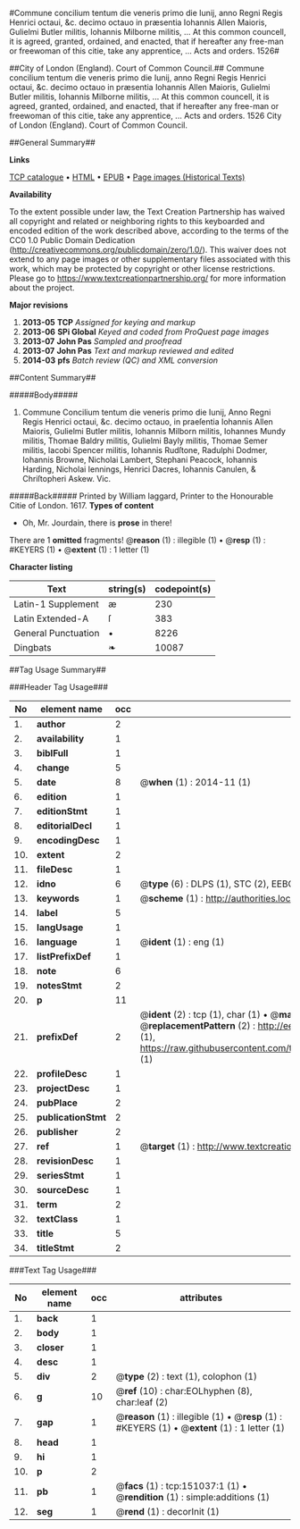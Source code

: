 #Commune concilium tentum die veneris primo die Iunij, anno Regni Regis Henrici octaui, &c. decimo octauo in præsentia Iohannis Allen Maioris, Gulielmi Butler militis, Iohannis Milborne militis, ... At this common councell, it is agreed, granted, ordained, and enacted, that if hereafter any free-man or freewoman of this citie, take any apprentice, ... Acts and orders. 1526#

##City of London (England). Court of Common Council.##
Commune concilium tentum die veneris primo die Iunij, anno Regni Regis Henrici octaui, &c. decimo octauo in præsentia Iohannis Allen Maioris, Gulielmi Butler militis, Iohannis Milborne militis, ... At this common councell, it is agreed, granted, ordained, and enacted, that if hereafter any free-man or freewoman of this citie, take any apprentice, ...
Acts and orders. 1526
City of London (England). Court of Common Council.

##General Summary##

**Links**

[TCP catalogue](http://www.ota.ox.ac.uk/tcp/)  • 
[HTML](http://tei.it.ox.ac.uk/tcp/Texts-HTML/free/A72/A72780.html)  • 
[EPUB](http://tei.it.ox.ac.uk/tcp/Texts-EPUB/free/A72/A72780.epub) • 
[Page images (Historical Texts)](https://historicaltexts.jisc.ac.uk/eebo-99898924e)

**Availability**

To the extent possible under law, the Text Creation Partnership has waived all copyright and related or neighboring rights to this keyboarded and encoded edition of the work described above, according to the terms of the CC0 1.0 Public Domain Dedication (http://creativecommons.org/publicdomain/zero/1.0/). This waiver does not extend to any page images or other supplementary files associated with this work, which may be protected by copyright or other license restrictions. Please go to https://www.textcreationpartnership.org/ for more information about the project.

**Major revisions**

1. __2013-05__ __TCP__ *Assigned for keying and markup*
1. __2013-06__ __SPi Global__ *Keyed and coded from ProQuest page images*
1. __2013-07__ __John Pas__ *Sampled and proofread*
1. __2013-07__ __John Pas__ *Text and markup reviewed and edited*
1. __2014-03__ __pfs__ *Batch review (QC) and XML conversion*

##Content Summary##

#####Body#####

1. Commune Concilium tentum die veneris primo die Iunij, Anno Regni Regis Henrici octaui, &c. decimo octauo, in praeſentia Iohannis Allen Maioris, Gulielmi Butler militis, Iohannis Milborn militis, Iohannes Mundy militis, Thomae Baldry militis, Gulielmi Bayly militis, Thomae Semer militis, Iacobi Spencer militis, Iohannis Rudſtone, Radulphi Dodmer, Iohannis Browne, Nicholai Lambert, Stephani Peacock, Iohannis Harding, Nicholai Iennings, Henrici Dacres, Iohannis Canulen, & Chriſtopheri Askew. Vic.

#####Back#####
Printed by William Iaggard, Printer to the Honourable Citie of London. 1617.
**Types of content**

  * Oh, Mr. Jourdain, there is **prose** in there!

There are 1 **omitted** fragments! 
 @__reason__ (1) : illegible (1)  •  @__resp__ (1) : #KEYERS (1)  •  @__extent__ (1) : 1 letter (1)

**Character listing**


|Text|string(s)|codepoint(s)|
|---|---|---|
|Latin-1 Supplement|æ|230|
|Latin Extended-A|ſ|383|
|General Punctuation|•|8226|
|Dingbats|❧|10087|

##Tag Usage Summary##

###Header Tag Usage###

|No|element name|occ|attributes|
|---|---|---|---|
|1.|__author__|2||
|2.|__availability__|1||
|3.|__biblFull__|1||
|4.|__change__|5||
|5.|__date__|8| @__when__ (1) : 2014-11 (1)|
|6.|__edition__|1||
|7.|__editionStmt__|1||
|8.|__editorialDecl__|1||
|9.|__encodingDesc__|1||
|10.|__extent__|2||
|11.|__fileDesc__|1||
|12.|__idno__|6| @__type__ (6) : DLPS (1), STC (2), EEBO-CITATION (1), PROQUEST (1), VID (1)|
|13.|__keywords__|1| @__scheme__ (1) : http://authorities.loc.gov/ (1)|
|14.|__label__|5||
|15.|__langUsage__|1||
|16.|__language__|1| @__ident__ (1) : eng (1)|
|17.|__listPrefixDef__|1||
|18.|__note__|6||
|19.|__notesStmt__|2||
|20.|__p__|11||
|21.|__prefixDef__|2| @__ident__ (2) : tcp (1), char (1)  •  @__matchPattern__ (2) : ([0-9\-]+):([0-9IVX]+) (1), (.+) (1)  •  @__replacementPattern__ (2) : http://eebo.chadwyck.com/downloadtiff?vid=$1&page=$2 (1), https://raw.githubusercontent.com/textcreationpartnership/Texts/master/tcpchars.xml#$1 (1)|
|22.|__profileDesc__|1||
|23.|__projectDesc__|1||
|24.|__pubPlace__|2||
|25.|__publicationStmt__|2||
|26.|__publisher__|2||
|27.|__ref__|1| @__target__ (1) : http://www.textcreationpartnership.org/docs/. (1)|
|28.|__revisionDesc__|1||
|29.|__seriesStmt__|1||
|30.|__sourceDesc__|1||
|31.|__term__|2||
|32.|__textClass__|1||
|33.|__title__|5||
|34.|__titleStmt__|2||


###Text Tag Usage###

|No|element name|occ|attributes|
|---|---|---|---|
|1.|__back__|1||
|2.|__body__|1||
|3.|__closer__|1||
|4.|__desc__|1||
|5.|__div__|2| @__type__ (2) : text (1), colophon (1)|
|6.|__g__|10| @__ref__ (10) : char:EOLhyphen (8), char:leaf (2)|
|7.|__gap__|1| @__reason__ (1) : illegible (1)  •  @__resp__ (1) : #KEYERS (1)  •  @__extent__ (1) : 1 letter (1)|
|8.|__head__|1||
|9.|__hi__|1||
|10.|__p__|2||
|11.|__pb__|1| @__facs__ (1) : tcp:151037:1 (1)  •  @__rendition__ (1) : simple:additions (1)|
|12.|__seg__|1| @__rend__ (1) : decorInit (1)|
